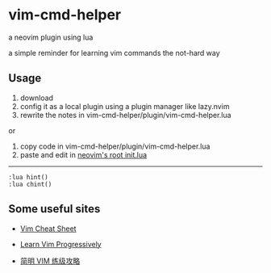 # vim-cmd-helper

a neovim plugin using lua

a simple reminder for learning vim commands the not-hard way

## Usage

1. download
2. config it as a local plugin using a plugin manager like lazy.nvim
3. rewrite the notes in vim-cmd-helper/plugin/vim-cmd-helper.lua

or

1. copy code in vim-cmd-helper/plugin/vim-cmd-helper.lua
2. paste and edit in [neovim's root init.lua](https://neovim.io/doc/user/starting.html#init.lua)

---

```vim
:lua hint()
:lua chint()
```

## Some useful sites

- [Vim Cheat Sheet](https://vim.rtorr.com/)

- [Learn Vim Progressively](https://yannesposito.com/Scratch/en/blog/Learn-Vim-Progressively/)

- [简明 VIM 练级攻略](https://coolshell.cn/articles/5426.html)
